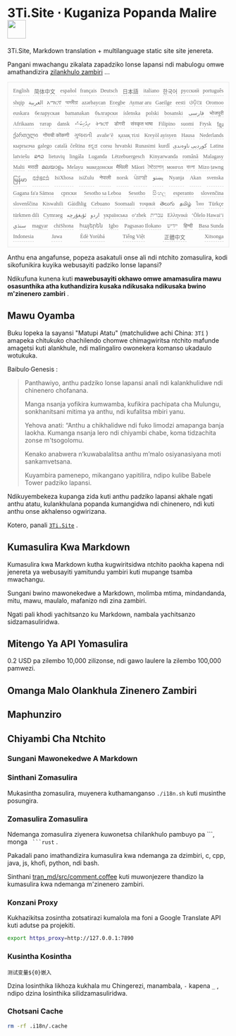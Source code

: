 <h1 style="justify-content:space-between">3Ti.Site ⋅ Kuganiza Popanda Malire<img src="//i-01.eu.org/3Ti/logo.svg" style="user-select:none;margin-top:-1px;width:42px"></h1>

3Ti.Site, Markdown translation + multilanguage static site site jenereta.

Pangani mwachangu zikalata zapadziko lonse lapansi ndi mabulogu omwe amathandizira [zilankhulo zambiri](https://github.com/i18n-site/node/blob/main/lang/src/index.js) ...

<pre class="langli" style="display:flex;flex-wrap:wrap;background:transparent;border:1px solid #eee;font-size:12px;box-shadow:0 0 3px inset #eee;padding:12px 5px 4px 12px;justify-content:space-between;"><style>pre.langli i{font-weight:300;font-family:s;margin-right:7px;margin-bottom:8px;font-style:normal;color:#666;border-bottom:1px dashed #ccc;}</style><i>English</i><i> 简体中文 </i><i>español</i><i>français</i><i>Deutsch</i><i> 日本語 </i><i>italiano</i><i>한국어</i><i>русский</i><i>português</i><i>shqip</i><i>‫العربية‬</i><i>አማርኛ</i><i>অসমীয়া</i><i>azərbaycan</i><i>Eʋegbe</i><i>Aymar aru</i><i>Gaeilge</i><i>eesti</i><i>ଓଡ଼ିଆ</i><i>Oromoo</i><i>euskara</i><i>беларуская</i><i>bamanakan</i><i>български</i><i>íslenska</i><i>polski</i><i>bosanski</i><i>‫فارسی‬</i><i>भोजपुरी</i><i>Afrikaans</i><i>татар</i><i>dansk</i><i>‫ދިވެހިބަސް‬</i><i>ትግርኛ</i><i>डोगरी</i><i>संस्कृत भाषा</i><i>Filipino</i><i>suomi</i><i>Frysk</i><i>ខ្មែរ</i><i>ქართული</i><i>गोंयची कोंकणी</i><i>ગુજરાતી</i><i>avañe’ẽ</i><i>қазақ тілі</i><i>Kreyòl ayisyen</i><i>Hausa</i><i>Nederlands</i><i>кыргызча</i><i>galego</i><i>català</i><i>čeština</i><i>ಕನ್ನಡ</i><i>corsu</i><i>hrvatski</i><i>Runasimi</i><i>kurdî</i><i>‫کوردیی ناوەندی‬</i><i>Latina</i><i>latviešu</i><i>ລາວ</i><i>lietuvių</i><i>lingála</i><i>Luganda</i><i>Lëtzebuergesch</i><i>Kinyarwanda</i><i>română</i><i>Malagasy</i><i>Malti</i><i>मराठी</i><i>മലയാളം</i><i>Melayu</i><i>македонски</i><i>मैथिली</i><i>Māori</i><i>মৈতৈলোন্</i><i>монгол</i><i>বাংলা</i><i>Mizo ṭawng</i><i>မြန်မာ</i><i>𞄀𞄄𞄰𞄩𞄍𞄜𞄰</i><i>IsiXhosa</i><i>isiZulu</i><i>नेपाली</i><i>norsk</i><i>ਪੰਜਾਬੀ</i><i>‫پښتو‬</i><i>Nyanja</i><i>Akan</i><i>svenska</i><i>Gagana fa'a Sāmoa</i><i>српски</i><i>Sesotho sa Leboa</i><i>Sesotho</i><i>සිංහල</i><i>esperanto</i><i>slovenčina</i><i>slovenščina</i><i>Kiswahili</i><i>Gàidhlig</i><i>Cebuano</i><i>Soomaali</i><i>тоҷикӣ</i><i>తెలుగు</i><i>தமிழ்</i><i>ไทย</i><i>Türkçe</i><i>türkmen dili</i><i>Cymraeg</i><i>‫ئۇيغۇرچە‬</i><i>‫اردو‬</i><i>українська</i><i>o‘zbek</i><i>‫עברית‬</i><i>Ελληνικά</i><i>ʻŌlelo Hawaiʻi</i><i>‫سنڌي‬</i><i>magyar</i><i>chiShona</i><i>հայերեն</i><i>Igbo</i><i>Pagsasao Ilokano</i><i>‫ייִדיש‬</i><i>हिन्दी</i><i>Basa Sunda</i><i>Indonesia</i><i>Jawa</i><i>Èdè Yorùbá</i><i>Tiếng Việt</i><i> 正體中文 </i><i>Xitsonga</i></pre>

Anthu ena angafunse, popeza asakatuli onse ali ndi ntchito zomasulira, kodi sikofunikira kuyika webusayiti padziko lonse lapansi?

Ndikufuna kunena kuti **mawebusayiti okhawo omwe amamasulira mawu osasunthika atha kuthandizira kusaka ndikusaka ndikusaka bwino m'zinenero zambiri** .

## Mawu Oyamba

Buku lopeka la sayansi &quot;Matupi Atatu&quot; (matchulidwe achi China: `3Tǐ` ) amapeka chitukuko chachilendo chomwe chimagwiritsa ntchito mafunde amagetsi kuti alankhule, ndi malingaliro owonekera komanso ukadaulo wotukuka.

Baibulo·Genesis :

> Panthawiyo, anthu padziko lonse lapansi anali ndi kalankhulidwe ndi chinenero chofanana.
>
> Manga nsanja yofikira kumwamba, kufikira pachipata cha Mulungu, sonkhanitsani mitima ya anthu, ndi kufalitsa mbiri yanu.
>
> Yehova anati: “Anthu a chikhalidwe ndi fuko limodzi amapanga banja laokha. Kumanga nsanja lero ndi chiyambi chabe, koma tidzachita zonse m'tsogolomu.
>
> Kenako anabwera n’kuwabalalitsa anthu m’malo osiyanasiyana moti sankamvetsana.
>
> Kuyambira pamenepo, mikangano yapitilira, ndipo kulibe Babele Tower padziko lapansi.

Ndikuyembekeza kupanga zida kuti anthu padziko lapansi akhale ngati anthu atatu, kulankhulana popanda kumangidwa ndi chinenero, ndi kuti anthu onse akhalenso ogwirizana.

Kotero, panali [`3Ti.Site`](//3Ti.Site) .

## Kumasulira Kwa Markdown

Kumasulira kwa Markdown kutha kugwiritsidwa ntchito paokha kapena ndi jenereta ya webusayiti yamitundu yambiri kuti mupange tsamba mwachangu.

Sungani bwino mawonekedwe a Markdown, molimba mtima, mindandanda, mitu, mawu, maulalo, mafanizo ndi zina zambiri.

Ngati pali khodi yachitsanzo ku Markdown, nambala yachitsanzo sidzamasuliridwa.

## Mitengo Ya API Yomasulira

0.2 USD pa zilembo 10,000 zilizonse, ndi gawo laulere la zilembo 100,000 pamwezi.

## Omanga Malo Olankhula Zinenero Zambiri

## Maphunziro

## Chiyambi Cha Ntchito

### Sungani Mawonekedwe A Markdown

### Sinthani Zomasulira

Mukasintha zomasulira, muyenera kuthamanganso `./i18n.sh` kuti musinthe posungira.

### Zomasulira Zomasulira

Ndemanga zomasulira ziyenera kuwonetsa chilankhulo pambuyo pa \```, monga ` ```rust` .

Pakadali pano imathandizira kumasulira kwa ndemanga za dzimbiri, c, cpp, java, js, khofi, python, ndi bash.

Sinthani [tran_md/src/comment.coffee](https://github.com/i18n-site/node/blob/main/tran_md/src/comment.coffee) kuti muwonjezere thandizo la kumasulira kwa ndemanga m'zinenero zambiri.

### Konzani Proxy

Kukhazikitsa zosintha zotsatirazi kumalola ma foni a Google Translate API kuti adutse pa projekiti.

```bash
export https_proxy=http://127.0.0.1:7890
```

### Kusintha Kosintha

```
测试变量${0}嵌入
```

Dzina losinthika likhoza kukhala mu Chingerezi, manambala, `-` kapena `_` , ndipo dzina losinthika silidzamasuliridwa.

### Chotsani Cache

```bash
rm -rf .i18n/.cache
```
